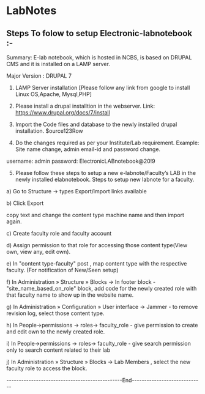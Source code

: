 # LabNotes
## Steps To folow to setup Electronic-labnotebook :-

Summary: E-lab notebook, which is hosted in NCBS, is based on DRUPAL CMS and it is installed on a LAMP server.

Major Version : DRUPAL 7

1. LAMP Server installation [Please follow any link from google to install Linux OS,Apache, Mysql,PHP]

2. Please install a drupal installtion in the webserver.
Link: https://www.drupal.org/docs/7/install

3. Import the Code files and database to the newly installed drupal installation.
$ource123Row
4. Do the changes required as per your Institute/Lab requirement.
Example: Site name change, admin email-id and password change.

username:  admin
password: ElectronicLABnotebook@20!9

5. Please follow these steps to setup a new e-labnote/Faculty’s LAB in the newly installed elabnotebook. Steps to setup new labnote for a faculty.

a) Go to Structure -> types Export/import links available

b)  Click Export

copy text and change the content type machine name and then import again.

c) Create faculty role and faculty account

d) Assign permission to that role for accessing those content type(View own, view any, edit own).

e) In "content type-faculty" post , map content type with the respective faculty. (For notification of New/Seen setup)

f) In Administration » Structure » Blocks -> In footer block - "site_name_based_on_role" block, add code for the newly created role with that faculty name to show up in the website name.

g) In Administration » Configuration » User interface -> Jammer - to remove revision log, select those content type.

h) In People->permissions -> roles-> faculty_role - give permission to create and edit own to the newly created role.

i) In People->permissions -> roles-> faculty_role - give search permission only to search content related to their lab

j) In Administration » Structure » Blocks -> Lab Members , select the new faculty role to access the block.


-----------------------------------------------End-----------------------------
